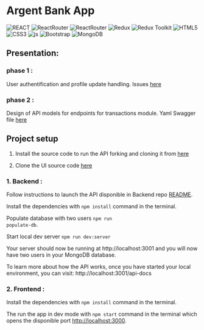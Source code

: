 # Argent Bank App

![REACT](https://img.shields.io/badge/React-303540?style=for-the-badge&logo=react&logoColor=61DAFB)
![ReactRouter](https://img.shields.io/badge/React_Router-ca4245?style=for-the-badge&logo=reactrouter&labelColor=000)
![ReactRouter](https://img.shields.io/badge/React_Secure_Storage-00bc77?style=for-the-badge&logo=react&labelColor=00bc77)
![Redux](https://img.shields.io/badge/redux-%23593d88.svg?style=for-the-badge&logo=redux&logoColor=white&labelColor=000)
![Redux Toolkit](https://img.shields.io/badge/Redux_Toolkit-303540?style=for-the-badge&logo=redux&logoColor=61DAFB)
![HTML5](https://img.shields.io/badge/HTML5-E34F26?style=for-the-badge&logo=html5&logoColor=white)
![CSS3](https://img.shields.io/badge/CSS3-1572B6?style=for-the-badge&logo=css3&logoColor=white)
![js](https://img.shields.io/badge/JavaScript-F7DF1E?style=for-the-badge&logo=javascript&logoColor=black)
![Bootstrap](https://img.shields.io/badge/Bootstrap-6f42c1?style=for-the-badge&logo=bootstrap&logoColor=white)
![MongoDB](https://img.shields.io/badge/MongoDB-%234ea94b.svg?style=for-the-badge&logo=mongodb&logoColor=white)

## Presentation:

### phase 1 :

User authentification and profile update handling.
Issues [here](https://github.com/OpenClassrooms-Student-Center/Project-10-Bank-API/tree/master/.github/ISSUE_TEMPLATE)

### phase 2 :

Design of API models for endpoints for transactions module.
Yaml Swagger file [here](https://github.com/ZhannaZucher/argent-bank/blob/master/swagger.yaml)

## Project setup

1. Install the source code to run the API forking and cloning it from [here](https://github.com/OpenClassrooms-Student-Center/Project-10-Bank-API)

2. Clone the UI source code [here](https://github.com/ZhannaZucher/argent-bank.git)

### 1. Backend :

Follow instructions to launch the API disponible in Backend repo [README](https://github.com/OpenClassrooms-Student-Center/Project-10-Bank-API/blob/master/README.md).

Install the dependencies with <code>npm install</code> command in the terminal.

Populate database with two users <code>npm run populate-db</code>.

Start local dev server <code>npm run dev:server</code>

Your server should now be running at http://localhost:3001 and you will now have two users in your MongoDB database.

To learn more about how the API works, once you have started your local environment, you can visit: http://localhost:3001/api-docs

### 2. Frontend :

Install the dependencies with <code>npm install</code> command in the terminal.

The run the app in dev mode with <code>npm start</code> command in the terminal which opens the disponible port [http://localhost:3000](http://localhost:3000).
